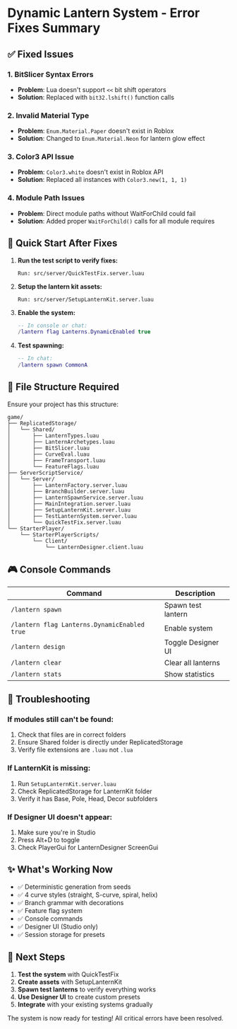 # Dynamic Lantern System - Error Fixes Summary

## ✅ Fixed Issues

### 1. **BitSlicer Syntax Errors**
- **Problem**: Lua doesn't support `<<` bit shift operators
- **Solution**: Replaced with `bit32.lshift()` function calls

### 2. **Invalid Material Type**
- **Problem**: `Enum.Material.Paper` doesn't exist in Roblox
- **Solution**: Changed to `Enum.Material.Neon` for lantern glow effect

### 3. **Color3 API Issue**
- **Problem**: `Color3.white` doesn't exist in Roblox API
- **Solution**: Replaced all instances with `Color3.new(1, 1, 1)`

### 4. **Module Path Issues**
- **Problem**: Direct module paths without WaitForChild could fail
- **Solution**: Added proper `WaitForChild()` calls for all module requires

## 🚀 Quick Start After Fixes

1. **Run the test script to verify fixes:**
   ```
   Run: src/server/QuickTestFix.server.luau
   ```

2. **Setup the lantern kit assets:**
   ```
   Run: src/server/SetupLanternKit.server.luau
   ```

3. **Enable the system:**
   ```lua
   -- In console or chat:
   /lantern flag Lanterns.DynamicEnabled true
   ```

4. **Test spawning:**
   ```lua
   -- In chat:
   /lantern spawn CommonA
   ```

## 📁 File Structure Required

Ensure your project has this structure:
```
game/
├── ReplicatedStorage/
│   └── Shared/
│       ├── LanternTypes.luau
│       ├── LanternArchetypes.luau
│       ├── BitSlicer.luau
│       ├── CurveEval.luau
│       ├── FrameTransport.luau
│       └── FeatureFlags.luau
├── ServerScriptService/
│   └── Server/
│       ├── LanternFactory.server.luau
│       ├── BranchBuilder.server.luau
│       ├── LanternSpawnService.server.luau
│       ├── MainIntegration.server.luau
│       ├── SetupLanternKit.server.luau
│       ├── TestLanternSystem.server.luau
│       └── QuickTestFix.server.luau
└── StarterPlayer/
    └── StarterPlayerScripts/
        └── Client/
            └── LanternDesigner.client.luau
```

## 🎮 Console Commands

| Command | Description |
|---------|-------------|
| `/lantern spawn` | Spawn test lantern |
| `/lantern flag Lanterns.DynamicEnabled true` | Enable system |
| `/lantern design` | Toggle Designer UI |
| `/lantern clear` | Clear all lanterns |
| `/lantern stats` | Show statistics |

## 🔧 Troubleshooting

### If modules still can't be found:
1. Check that files are in correct folders
2. Ensure Shared folder is directly under ReplicatedStorage
3. Verify file extensions are `.luau` not `.lua`

### If LanternKit is missing:
1. Run `SetupLanternKit.server.luau` 
2. Check ReplicatedStorage for LanternKit folder
3. Verify it has Base, Pole, Head, Decor subfolders

### If Designer UI doesn't appear:
1. Make sure you're in Studio
2. Press Alt+D to toggle
3. Check PlayerGui for LanternDesigner ScreenGui

## ✨ What's Working Now

- ✅ Deterministic generation from seeds
- ✅ 4 curve styles (straight, S-curve, spiral, helix)
- ✅ Branch grammar with decorations
- ✅ Feature flag system
- ✅ Console commands
- ✅ Designer UI (Studio only)
- ✅ Session storage for presets

## 📝 Next Steps

1. **Test the system** with QuickTestFix
2. **Create assets** with SetupLanternKit
3. **Spawn test lanterns** to verify everything works
4. **Use Designer UI** to create custom presets
5. **Integrate** with your existing systems gradually

The system is now ready for testing! All critical errors have been resolved.
